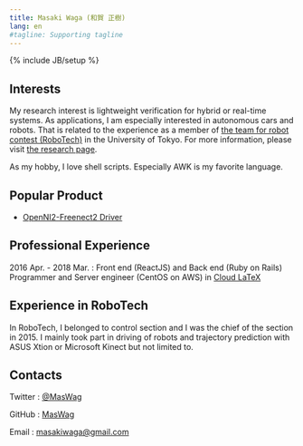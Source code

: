 ```yaml
---
title: Masaki Waga (和賀 正樹)
lang: en
#tagline: Supporting tagline
---
```

{% include JB/setup %}

Interests
---------

My research interest is lightweight verification for hybrid or real-time systems. As applications, I am especially interested in autonomous cars and robots. That is related to the experience as a member of [the team for robot contest (RoboTech)](http://tuk.t.u-tokyo.ac.jp/robotech/) in the University of Tokyo. For more information, please visit [the research page](http://group-mmm.org/~mwaga/).

As my hobby, I love shell scripts. Especially AWK is my favorite language. 

Popular Product
----------------

* [OpenNI2-Freenect2 Driver](/en/OpenNI2-Freenect2-Driver.html)

Professional Experience
-----------------------

2016 Apr. - 2018 Mar.
: Front end (ReactJS) and Back end (Ruby on Rails) Programmer and Server engineer (CentOS on AWS) in [Cloud LaTeX](http://cloudlatex.io)

Experience in RoboTech
----------------------

In RoboTech, I belonged to control section and I was the chief of the section in 2015. I mainly took part in driving of robots and trajectory prediction with ASUS Xtion or Microsoft Kinect but not limited to.

Contacts
--------

Twitter
: [@MasWag](https://twitter.com/MasWag)

GitHub
: [MasWag](https://github.com/MasWag)

Email
: [masakiwaga@gmail.com](mailto:masakiwaga@gmail.com)
